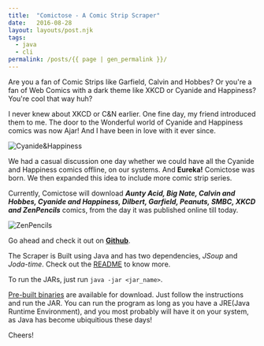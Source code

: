 ```yaml
---
title:  "Comictose - A Comic Strip Scraper"
date:   2016-08-28
layout: layouts/post.njk
tags:
  - java
  - cli
permalink: /posts/{{ page | gen_permalink }}/
---
```


<!-- Excerpt Start -->
Are you a fan of Comic Strips like Garfield, Calvin and Hobbes? Or you're a fan of Web Comics with a dark theme like XKCD or Cyanide and Happiness? You're cool that way huh?
<!-- Excerpt End -->

I never knew about XKCD or C&N earlier. One fine day, my friend introduced them to me. The door to the Wonderful world of Cyanide and Happiness comics was now Ajar! And I have been in love with it ever since.

![Cyanide&Happiness](/img/cyanide_and_happiness_8.jpg)

We had a casual discussion one day whether we could have all the Cyanide and Happiness comics offline, on our systems. And **Eureka!** Comictose was born. We then expanded this idea to include more comic strip series.

Currently, Comictose will download **_Aunty Acid, Big Nate, Calvin and Hobbes, Cyanide and Happiness, Dilbert, Garfield, Peanuts, SMBC, XKCD and ZenPencils_** comics, from the day it was published online till today.

![ZenPencils](/img/Zen-Pencils-GalleyCat.jpg)

Go ahead and check it out on **[Github](https://manojkarthick.github.io/comictose/)**.

The Scraper is Built using Java and has two dependencies, _JSoup_ and _Joda-time_. Check out the [README](https://github.com/manojkarthick/comictose/blob/master/README.md) to know more.

To run the JARs, just run `java -jar <jar_name>`.

[Pre-built binaries](https://drive.google.com/drive/folders/0B2N1I_XfLuyqZndZeGJHay1WSUk) are available for download. Just follow the instructions and run the JAR. You can run the program as long as you have a JRE(Java Runtime Environment), and you most
probably will have it on your system, as Java has become ubiquitious these days!

Cheers!


